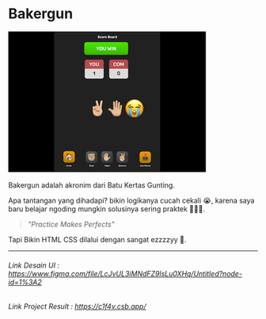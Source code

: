 # Bakergun

![ui-image-game-board!](https://github.com/sanengineer/bakergun/blob/master/game-board-ui.jpg)

Bakergun adalah akronim dari Batu Kertas Gunting.

Apa tantangan yang dihadapi? bikin logikanya cucah cekali 😭, karena saya baru belajar ngoding mungkin solusinya sering praktek 👨🏽‍💻.

> *"Practice Makes Perfects"*


Tapi Bikin HTML CSS dilalui dengan sangat ezzzzyy 🙊.

-----
###### Link Desain UI : https://www.figma.com/file/LcJvUL3iMNdFZ9lsLu0XHq/Untitled?node-id=1%3A2

###### Link Project Result : https://c1f4v.csb.app/